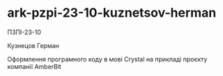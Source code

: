 # ark-pzpi-23-10-kuznetsov-herman

ПЗПІ-23-10

Кузнецов Герман

Оформлення програмного коду в мові Crystal на прикладі проєкту компанії AmberBit

